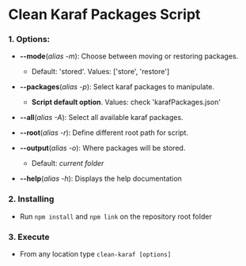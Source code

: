 # Clean Karaf Packages Script

### 1. Options:
  - **--mode**(*alias -m*): Choose between moving or restoring packages.
    - Default: 'stored'. Values: ['store', 'restore']

  - **--packages**(*alias -p*):  Select karaf packages to manipulate.
    - **Script default option**. Values: check 'karafPackages.json'

  - **--all**(*alias -A*):       Select all available karaf packages.

  - **--root**(*alias -r*):      Define different root path for script.

  - **--output**(*alias -o*):    Where packages will be stored.
    - Default: *current folder*

  - **--help**(*alias -h*):      Displays the help documentation

### 2. Installing
  - Run `npm install` and `npm link` on the repository root folder

### 3. Execute
  - From any location type `clean-karaf [options]`


